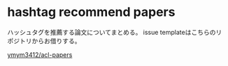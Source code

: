 # hashtag recommend papers

ハッシュタグを推薦する論文についてまとめる。
issue templateはこちらのリポジトリからお借りする。

[ymym3412/acl-papers](https://github.com/ymym3412/acl-papers)
